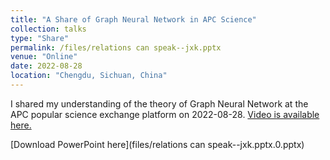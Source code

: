 ```yaml
---
title: "A Share of Graph Neural Network in APC Science"
collection: talks
type: "Share"
permalink: /files/relations can speak--jxk.pptx
venue: "Online"
date: 2022-08-28
location: "Chengdu, Sichuan, China"
---
```


I shared my understanding of the theory of Graph Neural Network at the APC popular science exchange platform on 2022-08-28. [Video is available here.](https://www.bilibili.com/video/BV1FG4y1k7bV/?spm_id_from=333.999.0.0)

[Download PowerPoint here](files/relations can speak--jxk.pptx.0.pptx)
